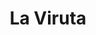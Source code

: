 ---
title: "La Viruta"
url: /ciudad-autonoma-de-buenos-aires/la-viruta-ciudad-de-la-paz/
shop: comercio
---